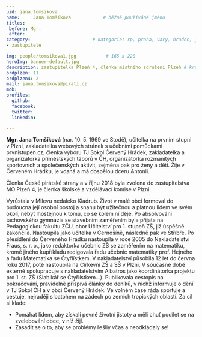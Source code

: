 ```yaml
---
uid: jana.tomsikova
name:     Jana Tomšíková      		# běžně používáné jméno
titles:
 before: Mgr.
 after: 
category:                 		# kategorie: rp, praha, vary, hradec, jmk, senat
- zastupitele

img: people/tomsikova1.jpg           # 165 x 220
heroImg: banner-default.jpg
description: zastupitelka Plzeň 4, členka místního sdružení Plzeň # kratký popis, max 160 znaků
ordplzen: 11
ordplzen4: 2
mail: jana.tomsikova@pirati.cz
mob: 
profiles:
  github:
  facebook:				
  twitter:
  linkedin: 

---
```


**Mgr. Jana Tomšíková** (nar. 10. 5. 1969 ve Stodě), učitelka na prvním stupni v Plzni, zakladatelka webových stránek s učebními pomůckami prvnistupen.cz, členka výboru TJ Sokol Červený Hrádek, zakladatelka a organizátorka příměstských táborů v ČH, organizátorka rozmanitých sportovních a společenských aktivit, zejména pak pro ženy a děti. Žije v Červeném Hrádku, je vdaná a má dospělou dceru Antonii.

Členka České pirátské strany a v říjnu 2018 byla zvolena do zastupitelstva MO Plzeň 4, je členka školské a vzdělávací komise v Plzni.

Vyrůstala v Milevu nedaleko Kladrub. Život v malé obci formoval do budoucna její osobní postoj a snahu být užitečnou a platnou lidem ve svém okolí, nebýt lhostejnou k tomu, co se kolem ní děje. Po absolvování tachovského gymnázia se stavebním zaměřením byla přijata na Pedagogickou fakultu ZČU, obor Učitelství pro 1. stupeň ZŠ, již úspěšně zakončila. Nastoupila jako učitelka v Černošíně, následně pak ve Stříbře. Po přesídlení do Červeného Hrádku nastoupila v roce 2005 do Nakladatelství Fraus, s. r. o., jako redaktorka učebnic ZŠ se zaměřením na matematiku, kromě jiného kupříkladu redigovala řadu učebnic matematiky prof. Hejného a řadu Matematika se Čtyřlístkem. V nakladatelství působila 12 let do června roku 2017, poté nastoupila na Církevní ZŠ a SŠ v Plzni. V současné době externě spolupracuje s nakladatelstvím Albatros jako koordinátorka projektu pro 1. st. ZŠ (Slabikář se Čtyřlístkem...). Publikovala cestopis na pokračování, pravidelně přispívá články do deníků, v nichž informuje o dění v TJ Sokol ČH a v obci Červený Hrádek. Ve volném čase ráda sportuje a cestuje, nejraději s batohem na zádech po zemích tropických oblastí. Za cíl si klade:

- Pomáhat lidem, aby získali pevné životní jistoty a měli chuť podílet se na zvelebování obce, v níž žijí.
- Zasadit se o to, aby se problémy řešily včas a neodkládaly se!
